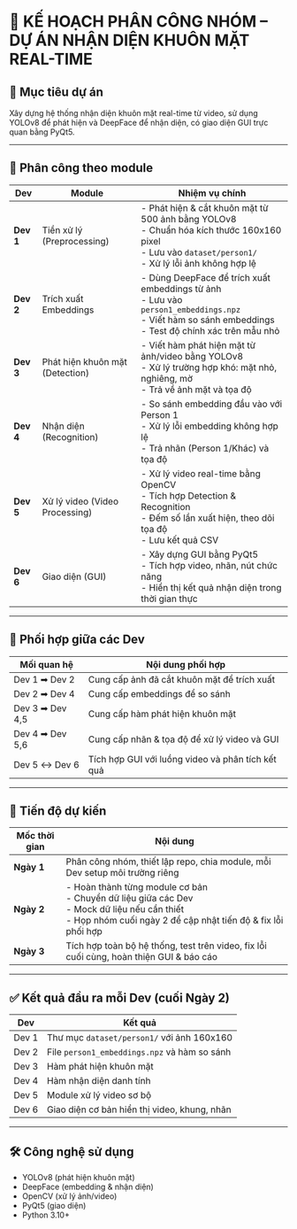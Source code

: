 # 🧠 KẾ HOẠCH PHÂN CÔNG NHÓM – DỰ ÁN NHẬN DIỆN KHUÔN MẶT REAL-TIME

## 🎯 Mục tiêu dự án
Xây dựng hệ thống nhận diện khuôn mặt real-time từ video, sử dụng YOLOv8 để phát hiện và DeepFace để nhận diện, có giao diện GUI trực quan bằng PyQt5.

---

## 🧩 Phân công theo module

| Dev | Module | Nhiệm vụ chính |
|-----|--------|----------------|
| **Dev 1** | Tiền xử lý (Preprocessing) | - Phát hiện & cắt khuôn mặt từ 500 ảnh bằng YOLOv8<br> - Chuẩn hóa kích thước 160x160 pixel<br> - Lưu vào `dataset/person1/`<br> - Xử lý lỗi ảnh không hợp lệ |
| **Dev 2** | Trích xuất Embeddings | - Dùng DeepFace để trích xuất embeddings từ ảnh<br> - Lưu vào `person1_embeddings.npz`<br> - Viết hàm so sánh embeddings<br> - Test độ chính xác trên mẫu nhỏ |
| **Dev 3** | Phát hiện khuôn mặt (Detection) | - Viết hàm phát hiện mặt từ ảnh/video bằng YOLOv8<br> - Xử lý trường hợp khó: mặt nhỏ, nghiêng, mờ<br> - Trả về ảnh mặt và tọa độ |
| **Dev 4** | Nhận diện (Recognition) | - So sánh embedding đầu vào với Person 1<br> - Xử lý lỗi embedding không hợp lệ<br> - Trả nhãn (Person 1/Khác) và tọa độ |
| **Dev 5** | Xử lý video (Video Processing) | - Xử lý video real-time bằng OpenCV<br> - Tích hợp Detection & Recognition<br> - Đếm số lần xuất hiện, theo dõi tọa độ<br> - Lưu kết quả CSV |
| **Dev 6** | Giao diện (GUI) | - Xây dựng GUI bằng PyQt5<br> - Tích hợp video, nhãn, nút chức năng<br> - Hiển thị kết quả nhận diện trong thời gian thực |

---

## 🔗 Phối hợp giữa các Dev

| Mối quan hệ | Nội dung phối hợp |
|-------------|--------------------|
| Dev 1 ➡ Dev 2 | Cung cấp ảnh đã cắt khuôn mặt để trích xuất |
| Dev 2 ➡ Dev 4 | Cung cấp embeddings để so sánh |
| Dev 3 ➡ Dev 4,5 | Cung cấp hàm phát hiện khuôn mặt |
| Dev 4 ➡ Dev 5,6 | Cung cấp nhãn & tọa độ để xử lý video và GUI |
| Dev 5 ↔ Dev 6 | Tích hợp GUI với luồng video và phân tích kết quả |

---

## 📅 Tiến độ dự kiến

| Mốc thời gian | Nội dung |
|---------------|----------|
| **Ngày 1** | Phân công nhóm, thiết lập repo, chia module, mỗi Dev setup môi trường riêng |
| **Ngày 2** | - Hoàn thành từng module cơ bản<br> - Chuyển dữ liệu giữa các Dev<br> - Mock dữ liệu nếu cần thiết<br> - Họp nhóm cuối ngày 2 để cập nhật tiến độ & fix lỗi phối hợp |
| **Ngày 3** | Tích hợp toàn bộ hệ thống, test trên video, fix lỗi cuối cùng, hoàn thiện GUI & báo cáo |

---

## ✅ Kết quả đầu ra mỗi Dev (cuối Ngày 2)

| Dev | Kết quả |
|-----|----------|
| Dev 1 | Thư mục `dataset/person1/` với ảnh 160x160 |
| Dev 2 | File `person1_embeddings.npz` và hàm so sánh |
| Dev 3 | Hàm phát hiện khuôn mặt |
| Dev 4 | Hàm nhận diện danh tính |
| Dev 5 | Module xử lý video sơ bộ |
| Dev 6 | Giao diện cơ bản hiển thị video, khung, nhãn |

---

## 🛠️ Công nghệ sử dụng

- YOLOv8 (phát hiện khuôn mặt)
- DeepFace (embedding & nhận diện)
- OpenCV (xử lý ảnh/video)
- PyQt5 (giao diện)
- Python 3.10+
